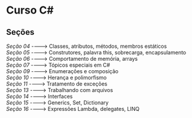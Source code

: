 # Curso C#
## Seções
*Seção 04* ----> Classes, atributos, métodos, membros estáticos <br>
*Seção 05* ----> Construtores, palavra this, sobrecarga, encapsulamento <br>
*Seção 06* ----> Comportamento de memória, arrays <br>
*Seção 07* ----> Tópicos especiais em C# <br>
*Seção 09* ----> Enumerações e composição <br>
*Seção 10* ----> Herança e polimorfismo <br>
*Seção 11* ----> Tratamento de exceções <br>
*Seção 13* ----> Trabalhando com arquivos <br>
*Seção 14* ----> Interfaces <br>
*Seção 15* ----> Generics, Set, Dictionary  <br>
*Seção 16* ----> Expressões Lambda, delegates, LINQ <br> 
